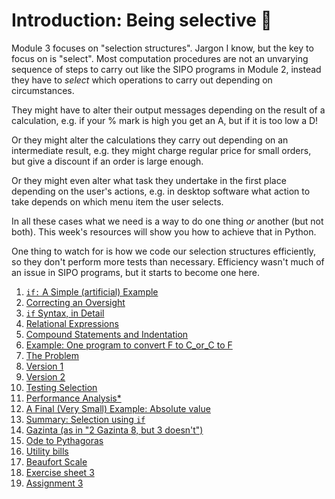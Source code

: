 # Introduction: Being selective 🧐

Module 3 focuses on "selection structures". Jargon I know, but the key to focus on is "select". Most computation procedures are not an unvarying sequence of steps to carry out like the SIPO programs in Module 2, instead they have to _select_ which operations to carry out depending on circumstances.

They might have to alter their output messages depending on the result of a calculation, e.g. if your % mark is high you get an A, but if it is too low a D!

Or they might alter the calculations they carry out depending on an intermediate result, e.g. they might charge regular price for small orders, but give a discount if an order is large enough.

Or they might even alter what task they undertake in the first place depending on the user's actions, e.g. in desktop software what action to take depends on which menu item the user selects.

In all these cases what we need is a way to do one thing _or_ another (but not both). This week's resources will show you how to achieve that in Python.

One thing to watch for is how we code our selection structures efficiently, so they don't perform more tests than necessary. Efficiency wasn't much of an issue in SIPO programs, but it starts to become one here.


1. [`if:` A Simple (artificial)
    Example](01_If_A_simple_artificial_example.md)
1. [Correcting an
    Oversight](02_Correcting_an_oversight.md)
1. [`if` Syntax, in
    Detail](03_If_syntax_in_detail.md)
1. [Relational
    Expressions](04_Relational_expressions.md)
1. [Compound Statements and
    Indentation](05_Compound_statements_and_indentation.md)
1. [Example: One program to convert F to C_or_C to
    F](06_Example_One_program_to_convert_f_to_c_or_c_to_f.md)
1. [The Problem](07_The_problem.md)
1. [Version 1](08_Version_1.md)
1. [Version 2](09_Version_2.md)
1. [Testing
    Selection](10_Testing_selection.md)
1. [Performance
    Analysis*](11_Performance_analysis.md)
1. [A Final (Very Small) Example: Absolute
    value](12_A_final_very_small_example_Absolute_value.md)
1. [Summary: Selection
    using `if`](13_Summary_Selection_using_if.md)
1. [Gazinta (as in "2 Gazinta 8, but 3
    doesn't")](14_Gazinta_As_in_2_gazinta_8_but_3_doesnt.md)
1. [Ode to
    Pythagoras](15_Ode_to_pythagoras.md)
1. [Utility bills](16_Utility_bills.md)
1. [Beaufort Scale](17_Beaufort_scale.md)
1. [Exercise sheet 3](70_Exercise_sheet_3.md)
1. [Assignment 3](90_Assignment_3.md)
